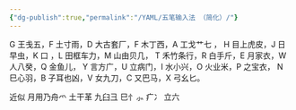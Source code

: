 ```yaml
---
{"dg-publish":true,"permalink":"/YAML/五笔输入法 （简化）/"}
---
```


G 王戋五，F 土寸雨，D 大古套厂，F 木丁西，A 工戈艹七 ，
H 目上虎皮，J 日早虫，K 口  ，L 田框车力，M 山由贝几，
T 禾竹条行，R 白手斤，E 月家衣，W 人八癸，Q 金鱼儿，
Y 言方广，U 立病门，I 水小兴，O 火业米，P 之宝衣，
N 巳心羽，B 子耳也凶，V 女九刀，C 又巴马，X 弓幺匕。

近似
月用乃舟爫
土干革
九臼彐
巳忄⺗
疒冫
立六